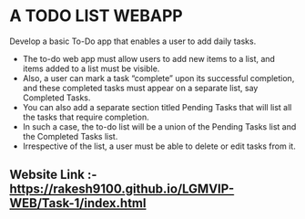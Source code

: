 # A TODO LIST WEBAPP

Develop a basic To-Do app that enables a user to add daily tasks.

- The to-do web app must allow users to add new items to a list, and items added to a list must be visible.
- Also, a user can mark a task “complete” upon its successful completion, and these completed tasks must appear on a separate list, say Completed Tasks.
- You can also add a separate section titled Pending Tasks that will list all the tasks that require completion.
- In such a case, the to-do list will be a union of the Pending Tasks list and the Completed Tasks list.
- Irrespective of the list, a user must be able to delete or edit tasks from it.

## Website Link :- <https://rakesh9100.github.io/LGMVIP-WEB/Task-1/index.html>

